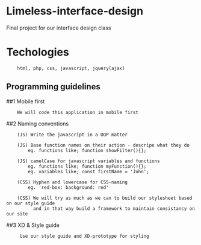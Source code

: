 # Limeless-interface-design
Final project for our interface design class

# Techologies

        html, php, css, javascript, jquery(ajax)

## Programming guidelines

##1 Mobile first

        We will code this application in mobile first

##2 Naming conventions

        (JS) Write the javascript in a OOP matter

        (JS) Base function names on their action - descripe what they do
            eg. functions like; function showFilter(){};

        (JS) camelCase for javascript variables and functions
            eg. functions like; function myFunction(){};
            eg. variables like; const firstName = 'John';

        (CSS) Hyphen and lowercase for CSS-naming 
            eg. 'red-box: background: red'

        (CSS) We will try as much as we can to build our stylesheet based on our style guide
              and in that way build a framework to maintain consistancy on our site
    
##3 XD & Style guide
   
         Use our style guide and XD-prototype for styling